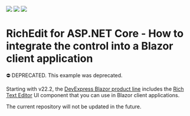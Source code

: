 <!-- default badges list -->
![](https://img.shields.io/endpoint?url=https://codecentral.devexpress.com/api/v1/VersionRange/279353649/20.1.4%2B)
[![](https://img.shields.io/badge/Open_in_DevExpress_Support_Center-FF7200?style=flat-square&logo=DevExpress&logoColor=white)](https://supportcenter.devexpress.com/ticket/details/T913744)
[![](https://img.shields.io/badge/📖_How_to_use_DevExpress_Examples-e9f6fc?style=flat-square)](https://docs.devexpress.com/GeneralInformation/403183)
<!-- default badges end -->
# RichEdit for ASP.NET Core - How to integrate the control into a Blazor client application

⛔ DEPRECATED. This example was deprecated.

Starting with v22.2, the [DevExpress Blazor product line](https://docs.devexpress.com/Blazor/400725/blazor-components) includes the [Rich Text Editor](https://docs.devexpress.com/Blazor/DevExpress.Blazor.RichEdit.DxRichEdit) UI component that you can use in Blazor client applications.

The current repository will not be updated in the future.
